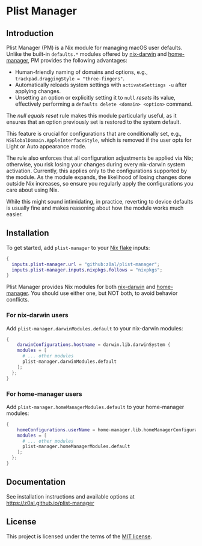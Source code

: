 # Plist Manager

<!-- MANUAL START -->

<!-- toc -->

## Introduction

Plist Manager (PM) is a Nix module for managing macOS user defaults. Unlike the built-in `defaults.*` modules offered by [nix-darwin] and [home-manager], PM provides the following advantages:

- Human-friendly naming of domains and options, e.g., `trackpad.draggingStyle = "three-fingers"`.
- Automatically reloads system settings with `activateSettings -u` after applying changes.
- Unsetting an option or explicitly setting it to `null` _resets_ its value, effectively performing a `defaults delete <domain> <option>` command.

The _null equals reset_ rule makes this module particularly useful, as it ensures that an option previously set is restored to the system default.

This feature is crucial for configurations that are conditionally set, e.g., `NSGlobalDomain.AppleInterfaceStyle`, which is removed if the user opts for Light or Auto appearance mode.

The rule also enforces that all configuration adjustments be applied via Nix; otherwise, you risk losing your changes during every nix-darwin system activation. Currently, this applies only to the configurations supported by the module. As the module expands, the likelihood of losing changes done outside Nix increases, so ensure you regularly apply the configurations you care about using Nix.

While this might sound intimidating, in practice, reverting to device defaults is usually fine and makes reasoning about how the module works much easier.

## Installation

To get started, add `plist-manager` to your [Nix flake](https://nix.dev/concepts/flakes) inputs:

```nix
{
  inputs.plist-manager.url = "github:z0al/plist-manager";
  inputs.plist-manager.inputs.nixpkgs.follows = "nixpkgs";
}
```

Plist Manager provides Nix modules for both [nix-darwin] and [home-manager]. You should use either one, but NOT both, to avoid behavior conflicts.

### For nix-darwin users

Add `plist-manager.darwinModules.default` to your nix-darwin modules:

```nix
{
	darwinConfigurations.hostname = darwin.lib.darwinSystem {
    modules = [
      # ... other modules
      plist-manager.darwinModules.default
    ];
  };
}
```

### For home-manager users

Add `plist-manager.homeManagerModules.default` to your home-manager modules:

```nix
{
	homeConfigurations.userName = home-manager.lib.homeManagerConfiguration {
    modules = [
      # ... other modules
      plist-manager.homeManagerModules.default
    ];
  };
}
```

<!-- MANUAL END -->

## Documentation

See installation instructions and available options at https://z0al.github.io/plist-manager

## License

This project is licensed under the terms of the [MIT license](./LICENSE).

[nix-darwin]: https://github.com/LnL7/nix-darwin
[home-manager]: https://github.com/nix-community/home-manager
